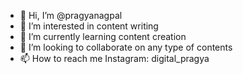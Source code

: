 - 👋 Hi, I’m @pragyanagpal
- 👀 I’m interested in content writing
- 🌱 I’m currently learning content creation
- 💞️ I’m looking to collaborate on any type of contents
- 📫 How to reach me Instagram: digital_pragya


<!---
pragyanagpal/pragyanagpal is a ✨ special ✨ repository because its `README.md` (this file) appears on your GitHub profile.
You can click the Preview link to take a look at your changes.
--->
